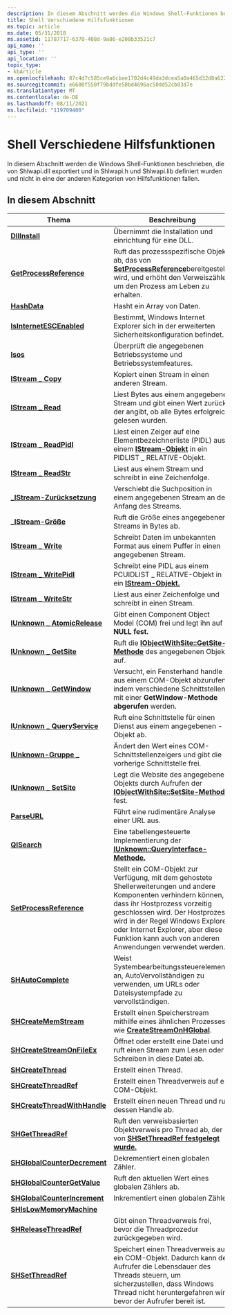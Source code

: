 ```yaml
---
description: In diesem Abschnitt werden die Windows Shell-Funktionen beschrieben, die von Shlwapi.dll exportiert und in Shlwapi.h und Shlwapi.lib definiert wurden und nicht in eine der anderen Kategorien von Hilfsfunktionen fallen.
title: Shell Verschiedene Hilfsfunktionen
ms.topic: article
ms.date: 05/31/2018
ms.assetid: 11787717-6370-408d-9a86-e208b33521c7
api_name: ''
api_type: ''
api_location: ''
topic_type:
- kbArticle
ms.openlocfilehash: 87c4d7c585ce9a6cbae1702d4c49da3dcea5a0a465d32d8a6221d6c5783114ce
ms.sourcegitcommit: e6600f550f79bddfe58bd4696ac50dd52cb03d7e
ms.translationtype: MT
ms.contentlocale: de-DE
ms.lasthandoff: 08/11/2021
ms.locfileid: "119709400"
---
```

# <a name="shell-miscellaneous-utility-functions"></a>Shell Verschiedene Hilfsfunktionen

In diesem Abschnitt werden die Windows Shell-Funktionen beschrieben, die von Shlwapi.dll exportiert und in Shlwapi.h und Shlwapi.lib definiert wurden und nicht in eine der anderen Kategorien von Hilfsfunktionen fallen.

## <a name="in-this-section"></a>In diesem Abschnitt



| Thema                                                                   | Beschreibung                                                                                                                                                                                                                                                                      |
|-------------------------------------------------------------------------|----------------------------------------------------------------------------------------------------------------------------------------------------------------------------------------------------------------------------------------------------------------------------------|
| [**DllInstall**](/windows/desktop/api/Shlwapi/nf-shlwapi-dllinstall)<br/>                             | Übernimmt die Installation und einrichtung für eine DLL.<br/>                                                                                                                                                                                                                             |
| [**GetProcessReference**](/windows/desktop/api/Shlwapi/nf-shlwapi-getprocessreference)<br/>           | Ruft das prozessspezifische Objekt ab, das von [**SetProcessReference**](/windows/desktop/api/Shlwapi/nf-shlwapi-setprocessreference)bereitgestellt wird, und erhöht den Verweiszähler, um den Prozess am Leben zu erhalten.<br/>                                                                                                     |
| [**HashData**](/windows/desktop/api/Shlwapi/nf-shlwapi-hashdata)<br/>                                 | Hasht ein Array von Daten.<br/>                                                                                                                                                                                                                                              |
| [**IsInternetESCEnabled**](/windows/desktop/api/Shlwapi/nf-shlwapi-isinternetescenabled)<br/>         | Bestimmt, Windows Internet Explorer sich in der erweiterten Sicherheitskonfiguration befindet.<br/>                                                                                                                                                                               |
| [**Isos**](/windows/desktop/api/Shlwapi/nf-shlwapi-isos)<br/>                                         | Überprüft die angegebenen Betriebssysteme und Betriebssystemfeatures.<br/>                                                                                                                                                                                                 |
| [**IStream \_ Copy**](/windows/desktop/api/Shlwapi/nf-shlwapi-istream_copy)<br/>                        | Kopiert einen Stream in einen anderen Stream.<br/>                                                                                                                                                                                                                                    |
| [**IStream \_ Read**](/windows/desktop/api/Shlwapi/nf-shlwapi-istream_read)<br/>                        | Liest Bytes aus einem angegebenen Stream und gibt einen Wert zurück, der angibt, ob alle Bytes erfolgreich gelesen wurden.<br/>                                                                                                                                                      |
| [**IStream \_ ReadPidl**](/windows/desktop/api/Shlwapi/nf-shlwapi-istream_readpidl)<br/>                | Liest einen Zeiger auf eine Elementbezeichnerliste (PIDL) aus einem [**IStream-Objekt**](/windows/win32/api/objidl/nn-objidl-istream) in ein PIDLIST \_ RELATIVE-Objekt.<br/>                                                                                                                                          |
| [**IStream \_ ReadStr**](/windows/desktop/api/Shlwapi/nf-shlwapi-istream_readstr)<br/>                  | Liest aus einem Stream und schreibt in eine Zeichenfolge.<br/>                                                                                                                                                                                                                         |
| [**\_IStream-Zurücksetzung**](/windows/desktop/api/Shlwapi/nf-shlwapi-istream_reset)<br/>                      | Verschiebt die Suchposition in einem angegebenen Stream an den Anfang des Streams.<br/>                                                                                                                                                                                         |
| [**\_IStream-Größe**](/windows/desktop/api/Shlwapi/nf-shlwapi-istream_size)<br/>                        | Ruft die Größe eines angegebenen Streams in Bytes ab.<br/>                                                                                                                                                                                                                  |
| [**IStream \_ Write**](/windows/desktop/api/Shlwapi/nf-shlwapi-istream_write)<br/>                      | Schreibt Daten im unbekannten Format aus einem Puffer in einen angegebenen Stream.<br/>                                                                                                                                                                                                    |
| [**IStream \_ WritePidl**](/windows/desktop/api/Shlwapi/nf-shlwapi-istream_writepidl)<br/>              | Schreibt eine PIDL aus einem PCUIDLIST \_ RELATIVE-Objekt in ein [**IStream-Objekt.**](/windows/win32/api/objidl/nn-objidl-istream)<br/>                                                                                                                                                                            |
| [**IStream \_ WriteStr**](/windows/desktop/api/Shlwapi/nf-shlwapi-istream_writestr)<br/>                | Liest aus einer Zeichenfolge und schreibt in einen Stream.<br/>                                                                                                                                                                                                                         |
| [**IUnknown \_ AtomicRelease**](/windows/desktop/api/Shlwapi/nf-shlwapi-iunknown_atomicrelease)<br/>    | Gibt einen Component Object Model (COM) frei und legt ihn auf **NULL fest.**<br/>                                                                                                                                                                                              |
| [**IUnknown \_ GetSite**](/windows/desktop/api/Shlwapi/nf-shlwapi-iunknown_getsite)<br/>                | Ruft die [**IObjectWithSite::GetSite-Methode**](/windows/win32/api/ocidl/nf-ocidl-iobjectwithsite-getsite) des angegebenen Objekts auf.<br/>                                                                                                                                                                      |
| [**IUnknown \_ GetWindow**](/windows/desktop/api/Shlwapi/nf-shlwapi-iunknown_getwindow)<br/>            | Versucht, ein Fensterhand handle aus einem COM-Objekt abzurufen, indem verschiedene Schnittstellen mit einer **GetWindow-Methode abgerufen** werden.<br/>                                                                                                                                           |
| [**IUnknown \_ QueryService**](/windows/desktop/api/Shlwapi/nf-shlwapi-iunknown_queryservice)<br/>      | Ruft eine Schnittstelle für einen Dienst aus einem angegebenen -Objekt ab.<br/>                                                                                                                                                                                                         |
| [**IUnknown-Gruppe \_**](/windows/desktop/api/Shlwapi/nf-shlwapi-iunknown_set)<br/>                        | Ändert den Wert eines COM-Schnittstellenzeigers und gibt die vorherige Schnittstelle frei.<br/>                                                                                                                                                                                     |
| [**IUnknown \_ SetSite**](/windows/desktop/api/Shlwapi/nf-shlwapi-iunknown_setsite)<br/>                | Legt die Website des angegebenen Objekts durch Aufrufen der [**IObjectWithSite::SetSite-Methode**](/windows/win32/api/ocidl/nf-ocidl-iobjectwithsite-setsite) fest.<br/>                                                                                                                                                   |
| [**ParseURL**](/windows/desktop/api/Shlwapi/nf-shlwapi-parseurla)<br/>                                 | Führt eine rudimentäre Analyse einer URL aus.<br/>                                                                                                                                                                                                                                |
| [**QISearch**](/windows/desktop/api/Shlwapi/nf-shlwapi-qisearch)<br/>                                 | Eine tabellengesteuerte Implementierung der [**IUnknown::QueryInterface-Methode.**](/windows/win32/api/unknwn/nf-unknwn-iunknown-queryinterface(q))<br/>                                                                                                                                                              |
| [**SetProcessReference**](/windows/desktop/api/Shlwapi/nf-shlwapi-setprocessreference)<br/>           | Stellt ein COM-Objekt zur Verfügung, mit dem gehostete Shellerweiterungen und andere Komponenten verhindern können, dass ihr Hostprozess vorzeitig geschlossen wird. Der Hostprozess wird in der Regel Windows Explorer oder Internet Explorer, aber diese Funktion kann auch von anderen Anwendungen verwendet werden.<br/> |
| [**SHAutoComplete**](/windows/win32/api/shlwapi/nf-shlwapi-shautocomplete)<br/>                   | Weist Systembearbeitungssteuerelemente an, AutoVervollständigen zu verwenden, um URLs oder Dateisystempfade zu vervollständigen.<br/>                                                                                                                                                                        |
| [**SHCreateMemStream**](/windows/desktop/api/Shlwapi/nf-shlwapi-shcreatememstream)<br/>               | Erstellt einen Speicherstream mithilfe eines ähnlichen Prozesses wie [**CreateStreamOnHGlobal**](/windows/win32/api/combaseapi/nf-combaseapi-createstreamonhglobal).<br/>                                                                                                                                                            |
| [**SHCreateStreamOnFileEx**](/windows/desktop/api/Shlwapi/nf-shlwapi-shcreatestreamonfileex)<br/>     | Öffnet oder erstellt eine Datei und ruft einen Stream zum Lesen oder Schreiben in diese Datei ab.<br/>                                                                                                                                                                                         |
| [**SHCreateThread**](/windows/desktop/api/Shlwapi/nf-shlwapi-shcreatethread)<br/>                     | Erstellt einen Thread.<br/>                                                                                                                                                                                                                                                     |
| [**SHCreateThreadRef**](/windows/desktop/api/Shlwapi/nf-shlwapi-shcreatethreadref)<br/>               | Erstellt einen Threadverweis auf ein COM-Objekt.<br/>                                                                                                                                                                                                                       |
| [**SHCreateThreadWithHandle**](/windows/desktop/api/Shlwapi/nf-shlwapi-shcreatethreadwithhandle)<br/> | Erstellt einen neuen Thread und ruft dessen Handle ab.<br/>                                                                                                                                                                                                                        |
| [**SHGetThreadRef**](/windows/desktop/api/Shlwapi/nf-shlwapi-shgetthreadref)<br/>                     | Ruft den verweisbasierten Objektverweis pro Thread ab, der von [**SHSetThreadRef festgelegt wurde.**](/windows/desktop/api/Shlwapi/nf-shlwapi-shsetthreadref)<br/>                                                                                                                                                                            |
| [**SHGlobalCounterDecrement**](/windows/desktop/api/Shlwapi/nf-shlwapi-shglobalcounterdecrement)<br/> | Dekrementiert einen globalen Zähler.<br/>                                                                                                                                                                                                                                          |
| [**SHGlobalCounterGetValue**](/windows/desktop/api/Shlwapi/nf-shlwapi-shglobalcountergetvalue)<br/>   | Ruft den aktuellen Wert eines globalen Zählers ab.<br/>                                                                                                                                                                                                                           |
| [**SHGlobalCounterIncrement**](/windows/desktop/api/Shlwapi/nf-shlwapi-shglobalcounterincrement)<br/> | Inkrementiert einen globalen Zähler.<br/>                                                                                                                                                                                                                                          |
| [**SHIsLowMemoryMachine**](/windows/desktop/api/shlwapi/nf-shlwapi-shislowmemorymachine)<br/>         |                                                                                                                                                                                                                                                                                  |
| [**SHReleaseThreadRef**](/windows/desktop/api/Shlwapi/nf-shlwapi-shreleasethreadref)<br/>             | Gibt einen Threadverweis frei, bevor die Threadprozedur zurückgegeben wird.<br/>                                                                                                                                                                                                      |
| [**SHSetThreadRef**](/windows/desktop/api/Shlwapi/nf-shlwapi-shsetthreadref)<br/>                     | Speichert einen Threadverweis auf ein COM-Objekt. Dadurch kann der Aufrufer die Lebensdauer des Threads steuern, um sicherzustellen, dass Windows Thread nicht heruntergefahren wird, bevor der Aufrufer bereit ist.<br/>                                                                      |



 

 

 
